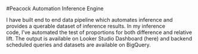#Peacock Automation Inference Engine

I have built end to end data pipeline which automates inference and provides a querable dataset of inference results.
In my inference code, I’ve automated the test of proportions for both difference and relative lift.
The output is available on Looker Studio Dashboard (here) and backend scheduled queries and datasets are available on BigQuery.​


